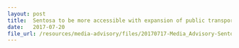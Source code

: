 ```yaml
---
layout: post
title:  Sentosa to be more accessible with expansion of public transport network into the island
date:   2017-07-20
file_url: /resources/media-advisory/files/20170717-Media_Advisory-Sentosa-to-be-more-accessible-to-guests-with-exp.pdf
---
```

